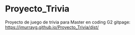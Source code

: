 # Proyecto_Trivia
Proyecto de juego de trivia para Master en coding G2
gitpage: https://jmurrayg.github.io/Proyecto_Trivia/dist/
